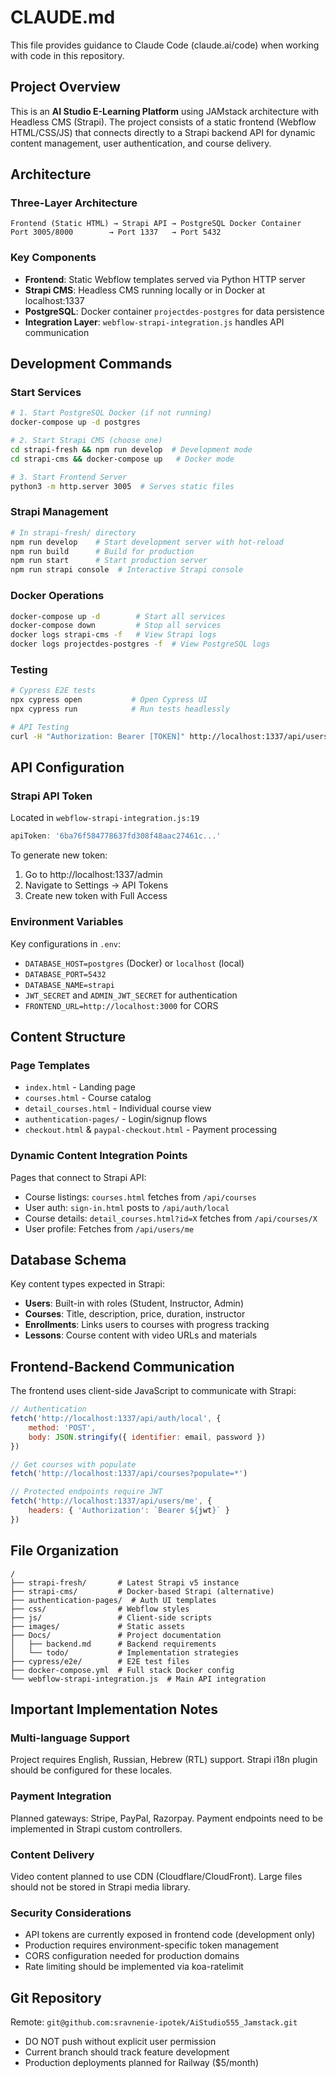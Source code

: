 # CLAUDE.md

This file provides guidance to Claude Code (claude.ai/code) when working with code in this repository.

## Project Overview

This is an **AI Studio E-Learning Platform** using JAMstack architecture with Headless CMS (Strapi). The project consists of a static frontend (Webflow HTML/CSS/JS) that connects directly to a Strapi backend API for dynamic content management, user authentication, and course delivery.

## Architecture

### Three-Layer Architecture
```
Frontend (Static HTML) → Strapi API → PostgreSQL Docker Container
Port 3005/8000        → Port 1337   → Port 5432
```

### Key Components
- **Frontend**: Static Webflow templates served via Python HTTP server
- **Strapi CMS**: Headless CMS running locally or in Docker at localhost:1337
- **PostgreSQL**: Docker container `projectdes-postgres` for data persistence
- **Integration Layer**: `webflow-strapi-integration.js` handles API communication

## Development Commands

### Start Services

```bash
# 1. Start PostgreSQL Docker (if not running)
docker-compose up -d postgres

# 2. Start Strapi CMS (choose one)
cd strapi-fresh && npm run develop  # Development mode
cd strapi-cms && docker-compose up   # Docker mode

# 3. Start Frontend Server
python3 -m http.server 3005  # Serves static files
```

### Strapi Management

```bash
# In strapi-fresh/ directory
npm run develop    # Start development server with hot-reload
npm run build      # Build for production
npm run start      # Start production server
npm run strapi console  # Interactive Strapi console
```

### Docker Operations

```bash
docker-compose up -d        # Start all services
docker-compose down         # Stop all services
docker logs strapi-cms -f   # View Strapi logs
docker logs projectdes-postgres -f  # View PostgreSQL logs
```

### Testing

```bash
# Cypress E2E tests
npx cypress open           # Open Cypress UI
npx cypress run            # Run tests headlessly

# API Testing
curl -H "Authorization: Bearer [TOKEN]" http://localhost:1337/api/users
```

## API Configuration

### Strapi API Token
Located in `webflow-strapi-integration.js:19`
```javascript
apiToken: '6ba76f584778637fd308f48aac27461c...'
```

To generate new token:
1. Go to http://localhost:1337/admin
2. Navigate to Settings → API Tokens
3. Create new token with Full Access

### Environment Variables
Key configurations in `.env`:
- `DATABASE_HOST=postgres` (Docker) or `localhost` (local)
- `DATABASE_PORT=5432`
- `DATABASE_NAME=strapi`
- `JWT_SECRET` and `ADMIN_JWT_SECRET` for authentication
- `FRONTEND_URL=http://localhost:3000` for CORS

## Content Structure

### Page Templates
- `index.html` - Landing page
- `courses.html` - Course catalog
- `detail_courses.html` - Individual course view
- `authentication-pages/` - Login/signup flows
- `checkout.html` & `paypal-checkout.html` - Payment processing

### Dynamic Content Integration Points
Pages that connect to Strapi API:
- Course listings: `courses.html` fetches from `/api/courses`
- User auth: `sign-in.html` posts to `/api/auth/local`
- Course details: `detail_courses.html?id=X` fetches from `/api/courses/X`
- User profile: Fetches from `/api/users/me`

## Database Schema

Key content types expected in Strapi:
- **Users**: Built-in with roles (Student, Instructor, Admin)
- **Courses**: Title, description, price, duration, instructor
- **Enrollments**: Links users to courses with progress tracking
- **Lessons**: Course content with video URLs and materials

## Frontend-Backend Communication

The frontend uses client-side JavaScript to communicate with Strapi:

```javascript
// Authentication
fetch('http://localhost:1337/api/auth/local', {
    method: 'POST',
    body: JSON.stringify({ identifier: email, password })
})

// Get courses with populate
fetch('http://localhost:1337/api/courses?populate=*')

// Protected endpoints require JWT
fetch('http://localhost:1337/api/users/me', {
    headers: { 'Authorization': `Bearer ${jwt}` }
})
```

## File Organization

```
/
├── strapi-fresh/       # Latest Strapi v5 instance
├── strapi-cms/         # Docker-based Strapi (alternative)
├── authentication-pages/  # Auth UI templates
├── css/                # Webflow styles
├── js/                 # Client-side scripts
├── images/             # Static assets
├── Docs/               # Project documentation
│   ├── backend.md      # Backend requirements
│   └── todo/           # Implementation strategies
├── cypress/e2e/        # E2E test files
├── docker-compose.yml  # Full stack Docker config
└── webflow-strapi-integration.js  # Main API integration
```

## Important Implementation Notes

### Multi-language Support
Project requires English, Russian, Hebrew (RTL) support. Strapi i18n plugin should be configured for these locales.

### Payment Integration
Planned gateways: Stripe, PayPal, Razorpay. Payment endpoints need to be implemented in Strapi custom controllers.

### Content Delivery
Video content planned to use CDN (Cloudflare/CloudFront). Large files should not be stored in Strapi media library.

### Security Considerations
- API tokens are currently exposed in frontend code (development only)
- Production requires environment-specific token management
- CORS configuration needed for production domains
- Rate limiting should be implemented via koa-ratelimit

## Git Repository

Remote: `git@github.com:sravnenie-ipotek/AiStudio555_Jamstack.git`
- DO NOT push without explicit user permission
- Current branch should track feature development
- Production deployments planned for Railway ($5/month)
